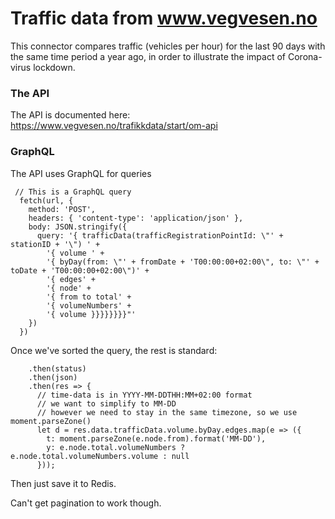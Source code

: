 # Traffic data from www.vegvesen.no

This connector compares traffic (vehicles per hour) for the last 90 days with the same time period a year ago, in order to illustrate the impact of Corona-virus lockdown.

### The API
The API is documented here: 
https://www.vegvesen.no/trafikkdata/start/om-api

### GraphQL
The API uses GraphQL for queries

````
 // This is a GraphQL query 
  fetch(url, {
    method: 'POST',
    headers: { 'content-type': 'application/json' },
    body: JSON.stringify({
      query: '{ trafficData(trafficRegistrationPointId: \"' + stationID + '\") ' +
        '{ volume ' +
        '{ byDay(from: \"' + fromDate + 'T00:00:00+02:00\", to: \"' + toDate + 'T00:00:00+02:00\")' +
        '{ edges' +
        '{ node' +
        '{ from to total' +
        '{ volumeNumbers' +
        '{ volume }}}}}}}}"'
    })
  })
````
Once we've sorted the query, the rest is standard:
````
    .then(status)
    .then(json)
    .then(res => {
      // time-data is in YYYY-MM-DDTHH:MM+02:00 format
      // we want to simplify to MM-DD
      // however we need to stay in the same timezone, so we use moment.parseZone()
      let d = res.data.trafficData.volume.byDay.edges.map(e => ({
        t: moment.parseZone(e.node.from).format('MM-DD'),
        y: e.node.total.volumeNumbers ? e.node.total.volumeNumbers.volume : null
      }));
````
Then just save it to Redis.


Can't get pagination to work though.
